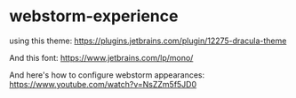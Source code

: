 # webstorm-experience

using this theme: https://plugins.jetbrains.com/plugin/12275-dracula-theme
 
And this font: https://www.jetbrains.com/lp/mono/
 
And here's how to configure webstorm appearances: https://www.youtube.com/watch?v=NsZZm5f5JD0
